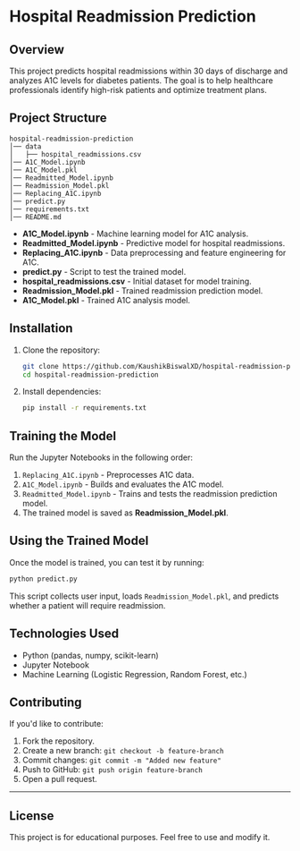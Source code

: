 # **Hospital Readmission Prediction**  

## **Overview**  
This project predicts hospital readmissions within 30 days of discharge and analyzes A1C levels for diabetes patients. The goal is to help healthcare professionals identify high-risk patients and optimize treatment plans.  

## **Project Structure**  
```
hospital-readmission-prediction
│── data
│   ├── hospital_readmissions.csv
│── A1C_Model.ipynb
│── A1C_Model.pkl
│── Readmitted_Model.ipynb
│── Readmission_Model.pkl
│── Replacing_A1C.ipynb
│── predict.py
│── requirements.txt
│── README.md
```
- **A1C_Model.ipynb** - Machine learning model for A1C analysis.  
- **Readmitted_Model.ipynb** - Predictive model for hospital readmissions.  
- **Replacing_A1C.ipynb** - Data preprocessing and feature engineering for A1C.  
- **predict.py** - Script to test the trained model.  
- **hospital_readmissions.csv** - Initial dataset for model training.  
- **Readmission_Model.pkl** - Trained readmission prediction model.  
- **A1C_Model.pkl** - Trained A1C analysis model.  

## **Installation**  
1. Clone the repository:  
   ```bash
   git clone https://github.com/KaushikBiswalXD/hospital-readmission-prediction.git
   cd hospital-readmission-prediction
   ```
2. Install dependencies:  
   ```bash
   pip install -r requirements.txt
   ```

## **Training the Model**  
Run the Jupyter Notebooks in the following order:  
1. `Replacing_A1C.ipynb` - Preprocesses A1C data.  
2. `A1C_Model.ipynb` - Builds and evaluates the A1C model.  
3. `Readmitted_Model.ipynb` - Trains and tests the readmission prediction model.  
4. The trained model is saved as **Readmission_Model.pkl**.  

## **Using the Trained Model**  
Once the model is trained, you can test it by running:  
```bash
python predict.py
```
This script collects user input, loads `Readmission_Model.pkl`, and predicts whether a patient will require readmission.  

## **Technologies Used**  
- Python (pandas, numpy, scikit-learn)  
- Jupyter Notebook  
- Machine Learning (Logistic Regression, Random Forest, etc.)  
## Contributing  
If you'd like to contribute:  
1. Fork the repository.  
2. Create a new branch: `git checkout -b feature-branch`  
3. Commit changes: `git commit -m "Added new feature"`  
4. Push to GitHub: `git push origin feature-branch`  
5. Open a pull request.  

---

## License  
This project is for educational purposes. Feel free to use and modify it.  
